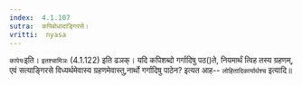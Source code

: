 ```yaml
---
index:  4.1.107
sutra:  कपिबोधादाङ्गिरसे।
vritti:  nyasa
---
```


`कापेयः`इति। `इतश्चामिञः` (4.1.122) इति ढञक्। यदि कपिशब्दो गर्गादिषु पठ()ते, नियमार्थं त्विह तस्य ग्रहणम्, एवं सत्याङ्गिरसे विध्यर्थमेवास्य ग्रहणमेवास्तु,नार्थो गर्गादिषु पाठेन? इत्यत आह-- `लोहितादिकार्यार्थश्च` इत्यादि॥
